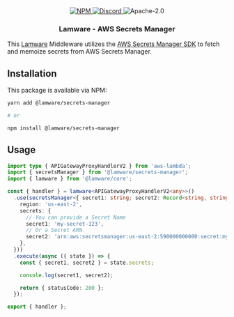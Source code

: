 <div align="center">
  <a href="https://www.npmjs.com/package/@lamware/secrets-manager" target="_blank">
    <img src="https://img.shields.io/npm/v/@lamware/secrets-manager?style=flat-square" alt="NPM" />
  </a>
  <a href="https://discord.gg/3S6AKZ2GR9" target="_blank">
    <img src="https://img.shields.io/discord/123906549860139008?color=7289DA&label=discord&logo=discord&logoColor=FFFFFF&style=flat-square" alt="Discord" />
  </a>
  <img src="https://img.shields.io/npm/l/@lamware/secrets-manager?style=flat-square" alt="Apache-2.0" />
  <h3>Lamware - AWS Secrets Manager</h3>
</div>

This [Lamware](https://github.com/evilkiwi/lamware) Middleware utilizes the [AWS Secrets Manager SDK](https://docs.aws.amazon.com/AWSJavaScriptSDK/v3/latest/clients/client-secrets-manager/index.html) to fetch and memoize secrets from AWS Secrets Manager.

## Installation

This package is available via NPM:

```bash
yarn add @lamware/secrets-manager

# or

npm install @lamware/secrets-manager
```

## Usage

```typescript
import type { APIGatewayProxyHandlerV2 } from 'aws-lambda';
import { secretsManager } from '@lamware/secrets-manager';
import { lamware } from '@lamware/core';

const { handler } = lamware<APIGatewayProxyHandlerV2<any>>()
  .use(secretsManager<{ secret1: string; secret2: Record<string, string> }>({
    region: 'us-east-2',
    secrets: {
      // You can provide a Secret Name
      secret1: 'my-secret-123',
      // Or a Secret ARN
      secret2: 'arn:aws:secretsmanager:us-east-2:590000000000:secret:my-secret-123',
    },
  }))
  .execute(async ({ state }) => {
    const { secret1, secret2 } = state.secrets;

    console.log(secret1, secret2);

    return { statusCode: 200 };
  });

export { handler };
```
